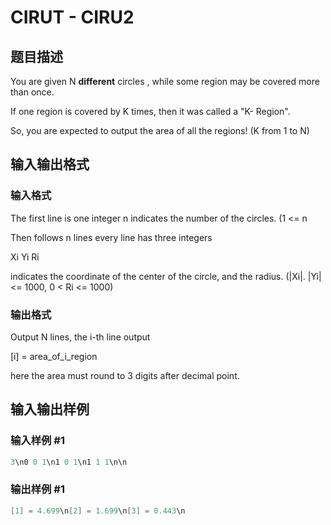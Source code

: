 # CIRUT - CIRU2

## 题目描述

You are given N **different** circles , while some region may be covered more than once.

If one region is covered by K times, then it was called a "K- Region".

So, you are expected to output the area of all the regions! (K from 1 to N)

## 输入输出格式

### 输入格式

The first line is one integer n indicates the number of the circles. (1 <= n 

Then follows n lines every line has three integers

Xi Yi Ri

indicates the coordinate of the center of the circle, and the radius. (|Xi|. |Yi| <= 1000, 0 < Ri <= 1000)

### 输出格式

Output N lines, the i-th line output

\[i\] = area\_of\_i\_region

here the area must round to 3 digits after decimal point.

## 输入输出样例

### 输入样例 #1

```cpp
3\n0 0 1\n1 0 1\n1 1 1\n\n
```


### 输出样例 #1

```cpp
[1] = 4.699\n[2] = 1.699\n[3] = 0.443\n
```


